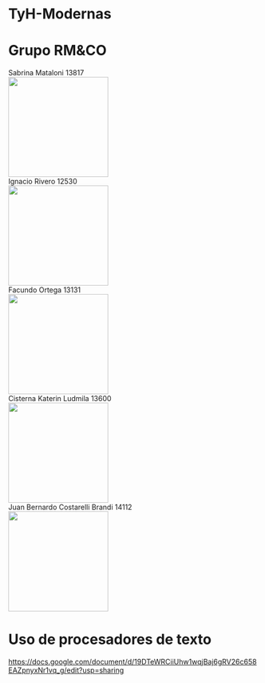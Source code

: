 # TyH-Modernas
# Grupo RM&CO
Sabrina Mataloni 13817 <br>
<img src="https://github.com/user-attachments/assets/5a9e85f2-e273-47cb-8444-4681df6af8ef" width="200"> <br>
Ignacio Rivero 12530 <br>
<img src="https://github.com/user-attachments/assets/7d9ab3a7-7b59-47b4-bdf9-f710a7d07631" width="200"> <br>
Facundo Ortega 13131 <br>
<img src="https://github.com/user-attachments/assets/4ea102dd-fbd8-4b43-a47b-d3876e21507f" width="200"> <br>
Cisterna Katerin Ludmila 13600 <br>
<img src="https://github.com/user-attachments/assets/ab4aaace-2eea-48ff-9382-0ed315ec86d1" width="200"> <br>
Juan Bernardo Costarelli Brandi 14112 <br>
<img src="https://github.com/user-attachments/assets/97880e35-f78d-45f9-bac0-c70d47e96a73" width="200"> <br>


# Uso de procesadores de texto
https://docs.google.com/document/d/19DTeWRCiiUhw1wqjBaj6gRV26c658EAZpnyxNr1vq_g/edit?usp=sharing



